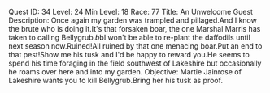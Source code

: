 Quest ID: 34
Level: 24
Min Level: 18
Race: 77
Title: An Unwelcome Guest
Description: Once again my garden was trampled and pillaged.And I know the brute who is doing it.It's that forsaken boar, the one Marshal Marris has taken to calling Bellygrub.$b$bI won't be able to re-plant the daffodils until next season now.Ruined!All ruined by that one menacing boar.Put an end to that pest!Show me his tusk and I'd be happy to reward you.He seems to spend his time foraging in the field southwest of Lakeshire but occasionally he roams over here and into my garden.
Objective: Martie Jainrose of Lakeshire wants you to kill Bellygrub.Bring her his tusk as proof.
